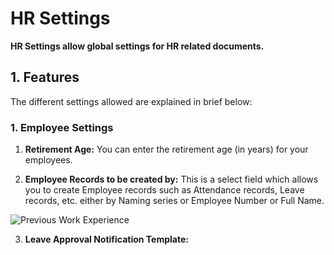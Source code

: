 <!-- add-breadcrumbs -->

# HR Settings

**HR Settings allow global settings for HR related documents.**

## 1. Features

The different settings allowed are explained in brief below:

### 1. Employee Settings

1. **Retirement Age:** You can enter the retirement age (in years) for your employees. 

2. **Employee Records to be created by:** This is a select field which allows you to create Employee records such as Attendance records, Leave records, etc. either by Naming series or Employee Number or Full Name.  

<img class="screenshot" alt="Previous Work Experience" src="{{docs_base_url}}/assets/img/human-resources/hr-settings1.png">

3. **Leave Approval Notification Template:** 

 




